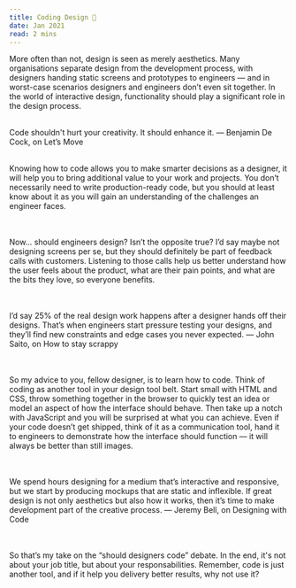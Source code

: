 ```yaml
---
title: Coding Design 🦄
date: Jan 2021
read: 2 mins
---
```


More often than not, design is seen as merely aesthetics. Many organisations separate design from the development process, with designers handing static screens and prototypes to engineers — and in worst-case scenarios designers and engineers don’t even sit together. In the world of interactive design, functionality should play a significant role in the design process.
<br />
<br />


Code shouldn't hurt your creativity. It should enhance it.
— Benjamin De Cock, on Let’s Move
<br />
<br />

Knowing how to code allows you to make smarter decisions as a designer, it will help you to bring additional value to your work and projects. You don’t necessarily need to write production-ready code, but you should at least know about it as you will gain an understanding of the challenges an engineer faces.
<br />
<br />
<br />

Now… should engineers design? Isn’t the opposite true? I’d say maybe not designing screens per se, but they should definitely be part of feedback calls with customers. Listening to those calls help us better understand how the user feels about the product, what are their pain points, and what are the bits they love, so everyone benefits.
<br />
<br />
<br />

I’d say 25% of the real design work happens after a designer hands off their designs. That’s when engineers start pressure testing your designs, and they’ll find new constraints and edge cases you never expected.
— John Saito, on How to stay scrappy
<br />
<br />
<br />

So my advice to you, fellow designer, is to learn how to code. Think of coding as another tool in your design tool belt. Start small with HTML and CSS, throw something together in the browser to quickly test an idea or model an aspect of how the interface should behave. Then take up a notch with JavaScript and you will be surprised at what you can achieve. Even if your code doesn’t get shipped, think of it as a communication tool, hand it to engineers to demonstrate how the interface should function — it will always be better than still images.
<br />
<br />
<br />


We spend hours designing for a medium that’s interactive and responsive, but we start by producing mockups that are static and inflexible. If great design is not only aesthetics but also how it works, then it’s time to make development part of the creative process.
— Jeremy Bell, on Designing with Code
<br />
<br />
<br />

So that’s my take on the “should designers code” debate. In the end, it's not about your job title, but about your responsabilities. Remember, code is just another tool, and if it help you delivery better results, why not use it?